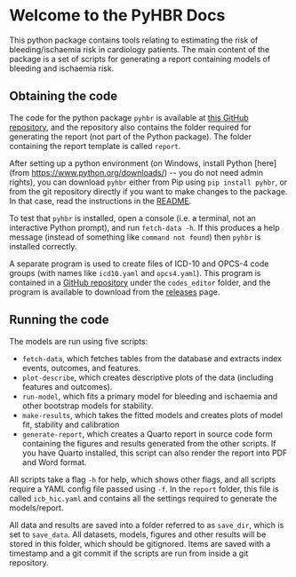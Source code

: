# Welcome to the PyHBR Docs

This python package contains tools relating to estimating the risk of bleeding/ischaemia risk in cardiology patients. The main content of the package is a set of scripts for generating a report containing models of bleeding and ischaemia risk.

## Obtaining the code

The code for the python package `pyhbr` is available at [this GitHub repository](https://github.com/jrs0/hbr_uhbw), and the repository also contains the folder required for generating the report (not part of the Python package). The folder containing the report template is called `report`.

After setting up a python environment (on Windows, install Python [here](from https://www.python.org/downloads/) -- you do not need admin rights), you can download `pyhbr` either from Pip using `pip install pyhbr`, or from the git repository directly if you want to make changes to the package. In that case, read the instructions in the [README](https://github.com/jrs0/hbr_uhbw/tree/main/pyhbr).

To test that `pyhbr` is installed, open a console (i.e. a terminal, not an interactive Python prompt), and run `fetch-data -h`. If this produces a help message (instead of something like `command not found`) then `pyhbr` is installed correctly.

A separate program is used to create files of ICD-10 and OPCS-4 code groups (with names like `icd10.yaml` and `opcs4.yaml`). This program is contained in a [GitHub repository](https://github.com/jrs0/hbr_models) under the `codes_editor` folder, and the program is available to download from the [releases](https://github.com/jrs0/hbr_models/releases/tag/codes-editor-v0.1.0) page.

## Running the code

The models are run using five scripts: 

* `fetch-data`, which fetches tables from the database and extracts index events, outcomes, and features.
* `plot-describe`, which creates descriptive plots of the data (including features and outcomes).
* `run-model`, which fits a primary model for bleeding and ischaemia and other bootstrap models for stability.
* `make-results`, which takes the fitted models and creates plots of model fit, stability and calibration
* `generate-report`, which creates a Quarto report in source code form containing the figures and results generated from the other scripts. If you have Quarto installed, this script can also render the report into PDF and Word format.

All scripts take a flag `-h` for help, which shows other flags, and all scripts require a YAML config file passed using `-f`. In the `report` folder, this file is called `icb_hic.yaml` and contains all the settings required to generate the models/report.

All data and results are saved into a folder referred to as `save_dir`, which is set to `save_data`. All datasets, models, figures and other results will be stored in this folder, which should be gitignored. Items are saved with a timestamp and a git commit if the scripts are run from inside a git repository.
